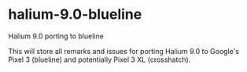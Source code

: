 # halium-9.0-blueline
Halium 9.0 porting to blueline

This will store all remarks and issues for porting Halium 9.0 to Google's Pixel 3 (blueline) and potentially Pixel 3 XL (crosshatch).
